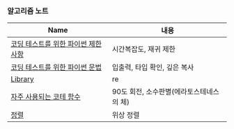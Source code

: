 ### 알고리즘 노트

|      Name    |               내용                |
| ------------ | -------------------------------- |
| [코딩 테스트를 위한 파이썬 제한사항](https://github.com/songhee-lee/2023-python-coding-test/blob/main/%EC%95%8C%EA%B3%A0%EB%A6%AC%EC%A6%98%20%EB%85%B8%ED%8A%B8/%EC%BD%94%EB%94%A9%20%ED%85%8C%EC%8A%A4%ED%8A%B8%EB%A5%BC%20%EC%9C%84%ED%95%9C%20%ED%8C%8C%EC%9D%B4%EC%8D%AC%20%EC%A0%9C%ED%95%9C%EC%82%AC%ED%95%AD.md)| 시간복잡도, 재귀 제한 |
| [코딩 테스트를 위한 파이썬 문법](https://github.com/songhee-lee/2023-python-coding-test/blob/main/%EC%95%8C%EA%B3%A0%EB%A6%AC%EC%A6%98%20%EB%85%B8%ED%8A%B8/%EC%BD%94%EB%94%A9%20%ED%85%8C%EC%8A%A4%ED%8A%B8%EB%A5%BC%20%EC%9C%84%ED%95%9C%20%ED%8C%8C%EC%9D%B4%EC%8D%AC%20%EB%AC%B8%EB%B2%95.md) | 입출력, 타입 확인, 깊은 복사 |
| [Library](https://github.com/songhee-lee/2023-python-coding-test/blob/main/%EC%95%8C%EA%B3%A0%EB%A6%AC%EC%A6%98%20%EB%85%B8%ED%8A%B8/Library.md)  | re |
| [자주 사용되는 코테 함수](https://github.com/songhee-lee/2023-python-coding-test/blob/main/%EC%95%8C%EA%B3%A0%EB%A6%AC%EC%A6%98%20%EB%85%B8%ED%8A%B8/%EC%9E%90%EC%A3%BC%20%EC%82%AC%EC%9A%A9%EB%90%98%EB%8A%94%20%EC%BD%94%ED%85%8C%20%ED%95%A8%EC%88%98.md) | 90도 회전, 소수판별(에라토스테네스의 체) |
| [정렬](정렬.md) | 위상 정렬 |
